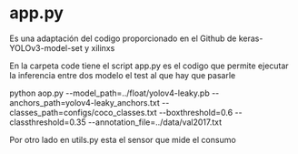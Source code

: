 # app.py

Es una adaptación del codigo proporcionado en el Github de  keras-YOLOv3-model-set y xilinxs

En la carpeta code tiene el script app.py es el codigo que permite ejecutar la inferencia entre dos modelo el test al que hay que pasarle

python aop.py --model_path=../float/yolov4-leaky.pb --anchors_path=yolov4-leaky_anchors.txt --classes_path=configs/coco_classes.txt  --boxthreshold=0.6 --classthreshold=0.35  --annotation_file=../data/val2017.txt


Por otro lado en utils.py esta el sensor que mide el consumo
